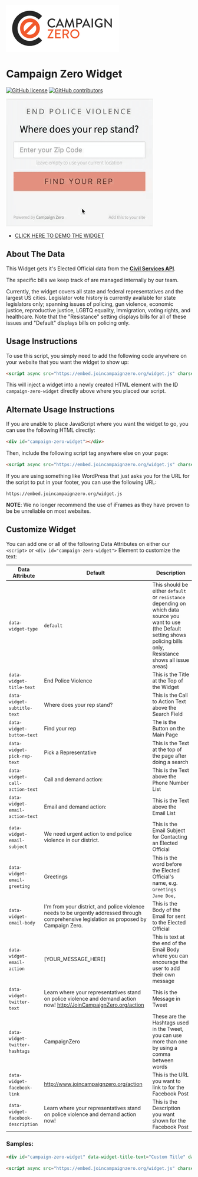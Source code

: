 ![Campaign Zero Logo](https://github.com/campaignzero/artwork/raw/master/logo/campaign-zero/web/306x128/campaign-zero.png "Campaign Zero Logo")

Campaign Zero Widget
===

[![GitHub license](https://img.shields.io/badge/license-MIT-blue.svg?style=flat)](https://raw.githubusercontent.com/campaignzero/campaign-zero-widget/master/LICENSE)  [![GitHub contributors](https://img.shields.io/github/contributors/campaignzero/campaign-zero-widget.svg)](https://github.com/campaignzero/campaign-zero-widget/graphs/contributors)

![Demo](app-image.gif "Demo")


* [CLICK HERE TO DEMO THE WIDGET](https://www.ourstates.org/action)

<script async src="https://embed.joincampaignzero.org/widget.js" charset="utf-8" data-widget-type="resistance" data-widget-title-text="ADVOCACY TOOL" data-widget-subtitle-text="Make your voice heard" data-widget-button-text="FIND MY REPS" data-widget-pick-rep-text="FIND YOUR REP" data-widget-email-body="[Insert the issue you want your rep to take action on below. To give you an idea for what an effective call to action looks like we've provided a sample email here focused on addressing police violence]
My name is [insert name], I'm in your district, and I urge you to support [bill number] to require a special prosecutor to hold police accountable for police shootings."></script>

About The Data
---

This Widget gets it's Elected Official data from the __[Civil Services API](https://github.com/civilserviceusa/api)__. 

The specific bills we keep track of are managed internally by our team.

Currently, the widget covers all state and federal representatives and the largest US cities. Legislator vote history is currently available for state legislators only; spanning issues of policing, gun violence, economic justice, reproductive justice, LGBTQ equality, immigration, voting rights, and healthcare. Note that the "Resistance" setting displays bills for all of these issues and "Default" displays bills on policing only.


Usage Instructions
---

To use this script, you simply need to add the following code anywhere on your website that you want the widget to show up:

```html
<script async src="https://embed.joincampaignzero.org/widget.js" charset="utf-8"></script>
```

This will inject a widget into a newly created HTML element with the ID `campaign-zero-widget` directly above where you placed our script.


Alternate Usage Instructions
---

If you are unable to place JavaScript where you want the widget to go, you can use the following HTML directly:

```html
<div id="campaign-zero-widget"></div>
```

Then, include the following script tag anywhere else on your page:

```html
<script async src="https://embed.joincampaignzero.org/widget.js" charset="utf-8"></script>
```

If you are using something like WordPress that just asks you for the URL for the script to put in your footer, you can use the following URL:

```
https://embed.joincampaignzero.org/widget.js
```

__NOTE__:  We no longer recommend the use of iFrames as they have proven to be be unreliable on most websites.


Customize Widget
---


You can add one or all of the following Data Attributes on either our `<script>` or `<div id="campaign-zero-widget">` Element to customize the text:

Data Attribute                     | Default                                                                                                                                    | Description
-----------------------------------|--------------------------------------------------------------------------------------------------------------------------------------------|-------------
`data-widget-type`                 | `default`                                                                                                                                  | This should be either `default` or `resistance` depending on which data source you want to use (the Default setting shows policing bills only, Resistance shows all issue areas)
`data-widget-title-text`           | End Police Violence                                                                                                                        | This is the Title at the Top of the Widget
`data-widget-subtitle-text`        | Where does your rep stand?                                                                                                                 | This is the Call to Action Text above the Search Field
`data-widget-button-text`          | Find your rep                                                                                                                              | The is the Button on the Main Page
`data-widget-pick-rep-text`        | Pick a Representative                                                                                                                      | This is the Text at the top of the page after doing a search
`data-widget-call-action-text`     | Call and demand action:                                                                                                                    | This is the Text above the Phone Number List
`data-widget-email-action-text`    | Email and demand action:                                                                                                                   | This is the Text above the Email List
`data-widget-email-subject`        | We need urgent action to end police violence in our district.                                                                              | This is the Email Subject for Contacting an Elected Official
`data-widget-email-greeting`       | Greetings                                                                                                                                  | This is the word before the Elected Official's name, e.g. `Greetings Jane Doe,`
`data-widget-email-body`           | I'm from your district, and police violence needs to be urgently addressed through comprehensive legislation as proposed by Campaign Zero. | This is the Body of the Email for sent to the Elected Official
`data-widget-email-action`         | [YOUR_MESSAGE_HERE]                                                                                                                        | This is text at the end of the Email Body where you can encourage the user to add their own message
`data-widget-twitter-text`         | Learn where your representatives stand on police violence and demand action now! http://JoinCampaignZero.org/action                        | This is the Message in Tweet
`data-widget-twitter-hashtags`     | CampaignZero                                                                                                                               | These are the Hashtags used in the Tweet, you can use more than one by using a comma between words
`data-widget-facebook-link`        | http://www.joincampaignzero.org/action                                                                                                     | This is the URL you want to link to for the Facebook Post
`data-widget-facebook-description` | Learn where your representatives stand on police violence and demand action now!                                                           | This is the Description you want shown for the Facebook Post

### Samples:

```html
<div id="campaign-zero-widget" data-widget-title-text="Custom Title" data-widget-subtitle-text="Custom Subtitle" data-widget-button-text="Custom Button" data-widget-pick-rep-text="Custom Rep Header"></div>
```

```html
<script async src="https://embed.joincampaignzero.org/widget.js" charset="utf-8" data-widget-title-text="Custom Title" data-widget-subtitle-text="Custom Subtitle" data-widget-button-text="Custom Button" data-widget-pick-rep-text="Custom Rep Header"></script>
```
